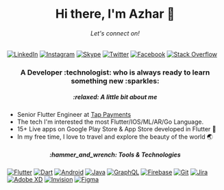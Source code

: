 <h1 align="center"> Hi there, I'm Azhar 👋 </h1>

<h6 align="center"> Let's connect on!</h6>



[![LinkedIn](https://img.shields.io/badge/linkedin-%230077B5.svg?style=for-the-badge&logo=linkedin&logoColor=white)](https://www.linkedin.com/in/muhammad-azhar-maqbool-910586196?original_referer=)
[![Instagram](https://img.shields.io/badge/Instagram-%23E4405F.svg?style=for-the-badge&logo=Instagram&logoColor=white)](https://www.instagram.com/azharmughal007/?hl=en)
[![Skype](https://img.shields.io/badge/Skype-%2300AFF0.svg?style=for-the-badge&logo=Skype&logoColor=white)](https://join.skype.com/invite/RcfMpQLR2cqM)
[![Twitter](https://img.shields.io/badge/Twitter-%231DA1F2.svg?style=for-the-badge&logo=Twitter&logoColor=white)](https://twitter.com/AxharMughal)
[![Facebook](https://img.shields.io/badge/Facebook-%231877F2.svg?style=for-the-badge&logo=Facebook&logoColor=white)](https://web.facebook.com/azhar.mughal.967)
[![Stack Overflow](https://img.shields.io/badge/-Stackoverflow-FE7A16?style=for-the-badge&logo=stack-overflow&logoColor=white)](https://stackoverflow.com/users/11334066/azhar-mughal)


<h5 align="center">   </h5>

<h3 align="center"> A Developer :technologist: who is always ready to learn something new :sparkles: </h3>


<h5 align="center">  :relaxed: A little bit about me </h5>
<h5 align="center">   </h5>


- Senior Flutter Engineer at [Tap Payments](https://github.com/Tap-Payments)
- The tech I'm interested the most Flutter/IOS/ML/AR/Go Language. 
- 15+ Live apps on Google Play Store & App Store developed in Flutter :blue_heart:
- In my free time, I love to travel and explore the beauty of the world :earth_asia:


<h5 align="center"> :hammer_and_wrench: Tools & Technologies </h5>




[![Flutter](https://img.shields.io/badge/Flutter-%2302569B.svg?style=for-the-badge&logo=Flutter&logoColor=white)](https://flutter.dev/)
[![Dart](https://img.shields.io/badge/dart-%230175C2.svg?style=for-the-badge&logo=dart&logoColor=white)](https://dart.dev/)
[![Android](https://img.shields.io/badge/Android-3DDC84?style=for-the-badge&logo=android&logoColor=white)](https://developer.android.com/)
[![Java](https://img.shields.io/badge/java-%23ED8B00.svg?style=for-the-badge&logo=java&logoColor=white)](https://www.java.com/en/)
[![GraphQL](https://img.shields.io/badge/-GraphQL-E10098?style=for-the-badge&logo=graphql&logoColor=white)](https://graphql.org/)
[![Firebase](https://img.shields.io/badge/Firebase-039BE5?style=for-the-badge&logo=Firebase&logoColor=white)](https://firebase.google.com/)
[![Git](https://img.shields.io/badge/git-%23F05033.svg?style=for-the-badge&logo=git&logoColor=white)](https://git-scm.com/)
[![Jira](https://img.shields.io/badge/jira-%230A0FFF.svg?style=for-the-badge&logo=jira&logoColor=white)](https://www.atlassian.com/software/jira)
[![Adobe XD](https://img.shields.io/badge/Adobe%20XD-470137?style=for-the-badge&logo=Adobe%20XD&logoColor=#FF61F6)](https://www.adobe.com/products/xd.html)
[![Invision](https://img.shields.io/badge/invision-FF3366?style=for-the-badge&logo=invision&logoColor=white)](https://www.invisionapp.com/)
[![Figma](https://img.shields.io/badge/figma-%23F24E1E.svg?style=for-the-badge&logo=figma&logoColor=white)](https://www.figma.com/)


<!---
Azhar-Mughal/Azhar-Mughal is a ✨ special ✨ repository because its `README.md` (this file) appears on your GitHub profile.
You can click the Preview link to take a look at your changes.
--->

